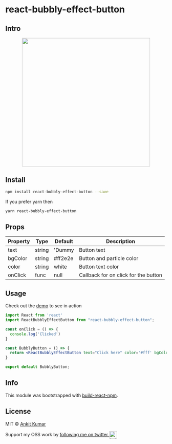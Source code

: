 # react-bubbly-effect-button

## Intro

<p align="center">
  <img width="400" src="https://github.com/knowankit/react-bubbly-effect-button/blob/develop/demo.gif">
</p>

## Install

```bash
npm install react-bubbly-effect-button --save
```

If you prefer yarn then

```bash
yarn react-bubbly-effect-button
```

## Props

| Property      | Type | Default | Description
| ----------- | ----------- | ----------- | ----------- |
| text      | string       | 'Dummy       | Button text      |
| bgColor      | string       | #ff2e2e       | Button and particle color       |
| color   | string        | white       | Button text color       |
| onClick   | func        | null       | Callback for on click for the button    |


## Usage

Check out the [demo](https://knowankit.github.io/react-bubbly-effect-button/) to see in action

```jsx
import React from 'react'
import ReactBubblyEffectButton from "react-bubbly-effect-button";

const onClick = () => {
  console.log('Clicked')
}

const BubblyButton = () => {
  return <ReactBubblyEffectButton text="Click here" color='#fff' bgColor='#ff0081' onClick={onClick} />
}

export default BubblyButton;
```

## Info

This module was bootstrapped with [build-react-npm](https://github.com/knowankit/build-react-nom).

## License

MIT © [Ankit Kumar](https://github.com/knowankit)

Support my OSS work by <a href="https://twitter.com/knowankit">following me on twitter <img src="https://storage.googleapis.com/saasify-assets/twitter-logo.svg" alt="twitter" height="24px" align="center"></a>
